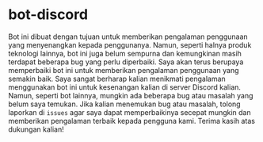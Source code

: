 # bot-discord

Bot ini dibuat dengan tujuan untuk memberikan pengalaman penggunaan yang menyenangkan kepada penggunanya. Namun, seperti halnya produk teknologi lainnya, bot ini juga belum sempurna dan kemungkinan masih terdapat beberapa bug yang perlu diperbaiki. Saya akan terus berupaya memperbaiki bot ini untuk memberikan pengalaman penggunaan yang semakin baik. Saya sangat berharap kalian menikmati pengalaman menggunakan bot ini untuk kesenangan kalian di server Discord kalian. Namun, seperti bot lainnya, mungkin ada beberapa bug atau masalah yang belum saya temukan. Jika kalian menemukan bug atau masalah, tolong laporkan di `issues` agar saya dapat memperbaikinya secepat mungkin dan memberikan pengalaman terbaik kepada pengguna kami. Terima kasih atas dukungan kalian!

